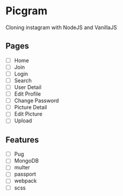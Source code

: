 # Picgram
Cloning instagram with NodeJS and VanillaJS

## Pages
- [ ] Home
- [ ] Join
- [ ] Login
- [ ] Search
- [ ] User Detail
- [ ] Edit Profile
- [ ] Change Password
- [ ] Picture Detail
- [ ] Edit Picture
- [ ] Upload

## Features
- [ ] Pug
- [ ] MongoDB
- [ ] multer
- [ ] passport
- [ ] webpack
- [ ] scss